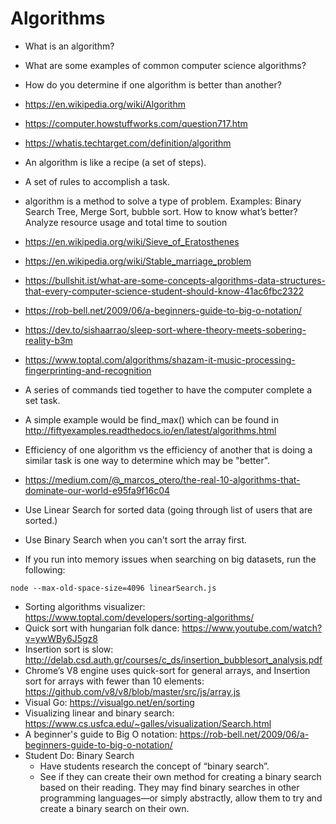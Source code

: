 # Algorithms

* What is an algorithm?
* What are some examples of common computer science algorithms?
* How do you determine if one algorithm is better than another?

* <https://en.wikipedia.org/wiki/Algorithm>
* <https://computer.howstuffworks.com/question717.htm>
* <https://whatis.techtarget.com/definition/algorithm>
* An algorithm is like a recipe (a set of steps).
* A set of rules to accomplish a task.
* algorithm is a method to solve a type of problem. Examples: Binary Search Tree, Merge Sort, bubble sort. How to know what’s better?      Analyze resource usage and total time to soution
* <https://en.wikipedia.org/wiki/Sieve_of_Eratosthenes>
* <https://en.wikipedia.org/wiki/Stable_marriage_problem>
* <https://bullshit.ist/what-are-some-concepts-algorithms-data-structures-that-every-computer-science-student-should-know-41ac6fbc2322>
* <https://rob-bell.net/2009/06/a-beginners-guide-to-big-o-notation/>
* <https://dev.to/sishaarrao/sleep-sort-where-theory-meets-sobering-reality-b3m>
* <https://www.toptal.com/algorithms/shazam-it-music-processing-fingerprinting-and-recognition>
* A series of commands tied together to have the computer complete a set task.
* A simple example would be find_max() which can be found in <http://fiftyexamples.readthedocs.io/en/latest/algorithms.html>
* Efficiency of one algorithm vs the efficiency of another that is doing a similar task is one way to determine which may be "better".
* <https://medium.com/@_marcos_otero/the-real-10-algorithms-that-dominate-our-world-e95fa9f16c04>
* Use Linear Search for sorted data (going through list of users that are sorted.)
* Use Binary Search when you can't sort the array first.
* If you run into memory issues when searching on big datasets, run the following:

`node --max-old-space-size=4096 linearSearch.js`
* Sorting algorithms visualizer: <https://www.toptal.com/developers/sorting-algorithms/>
* Quick sort with hungarian folk dance: <https://www.youtube.com/watch?v=ywWBy6J5gz8>
* Insertion sort is slow: <http://delab.csd.auth.gr/courses/c_ds/insertion_bubblesort_analysis.pdf>
* Chrome’s V8 engine uses quick-sort for general arrays, and Insertion sort for arrays with fewer than 10 elements: https://github.com/v8/v8/blob/master/src/js/array.js
* Visual Go: <https://visualgo.net/en/sorting>
* Visualizing linear and binary search: <https://www.cs.usfca.edu/~galles/visualization/Search.html>
* A beginner's guide to Big O notation: <https://rob-bell.net/2009/06/a-beginners-guide-to-big-o-notation/>
* Student Do: Binary Search
  * Have students research the concept of “binary search”.
  * See if they can create their own method for creating a binary search based on their reading. They may find binary searches in other programming languages—or simply abstractly, allow them to try and create a binary search on their own.

